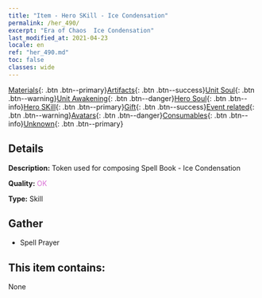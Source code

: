 ```yaml
---
title: "Item - Hero SKill - Ice Condensation"
permalink: /her_490/
excerpt: "Era of Chaos  Ice Condensation"
last_modified_at: 2021-04-23
locale: en
ref: "her_490.md"
toc: false
classes: wide
---
```

 [Materials](/Items/){: .btn .btn--primary}[Artifacts](/Items/Artifacts/){: .btn .btn--success}[Unit Soul](/Items/UnitSoul/){: .btn .btn--warning}[Unit Awakening](/Items/UnitAwakening/){: .btn .btn--danger}[Hero Soul](/Items/HeroSoul/){: .btn .btn--info}[Hero SKill](/Items/HeroSkill/){: .btn .btn--primary}[Gift](/Items/Gift/){: .btn .btn--success}[Event related](/Items/Events/){: .btn .btn--warning}[Avatars](/Items/Avatars/){: .btn .btn--danger}[Consumables](/Items/Consumables/){: .btn .btn--info}[Unknown](/Items/Unknown/){: .btn .btn--primary}

## Details
 **Description:** Token used for composing Spell Book - Ice Condensation

 **Quality:** <span style="color: #DA70D6">OK</span>

 **Type:** Skill

## Gather

*    Spell Prayer 

## This item contains:

  None

